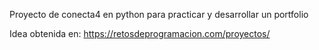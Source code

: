 Proyecto de conecta4 en python para practicar y desarrollar un portfolio 

Idea obtenida en: https://retosdeprogramacion.com/proyectos/

